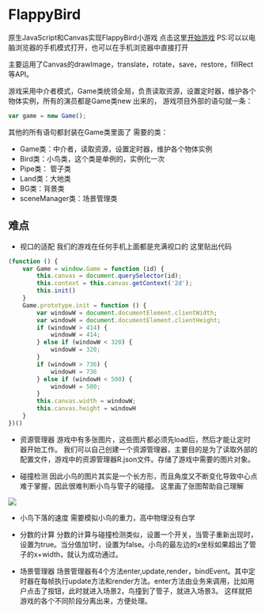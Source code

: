 # FlappyBird
原生JavaScript和Canvas实现FlappyBird小游戏
点击这里[开始游戏](https://xiaoxiongzi.github.io/FlappyBird/index.html)
PS:可以以电脑浏览器的手机模式打开，也可以在手机浏览器中直接打开

主要运用了Canvas的drawImage，translate，rotate，save，restore，fillRect等API。

游戏采用中介者模式，Game类统领全局，负责读取资源，设置定时器，维护各个物体实例，所有的演员都是Game类new 出来的， 游戏项目外部的语句就一条： 
```javascript
var game = new Game(); 
```
其他的所有语句都封装在Game类里面了 
需要的类： 
- Game类：中介者，读取资源，设置定时器，维护各个物体实例 
- Bird类：小鸟类，这个类是单例的，实例化一次 
- Pipe类： 管子类 
- Land类：大地类 
- BG类：背景类
- sceneManager类：场景管理类

## 难点
- 视口的适配
我们的游戏在任何手机上面都是充满视口的
这里贴出代码
```javascript
(function () {
    var Game = window.Game = function (id) {
        this.canvas = document.querySelector(id);
        this.context = this.canvas.getContext('2d');
        this.init()
    }
    Game.prototype.init = function () {
        var windowW = document.documentElement.clientWidth;
        var windowH = document.documentElement.clientHeight;
        if (windowW > 414) {
            windowW = 414;
        } else if (windowW < 320) {
            windowW = 320;
        }
        if (windowH > 736) {
            windowH = 736
        } else if (windowH < 500) {
            windowH = 500;
        }
        this.canvas.width = windowW;
        this.canvas.height = windowH
    }
})()
```

- 资源管理器
游戏中有多张图片，这些图片都必须先load后，然后才能让定时器开始工作。
我们可以自己创建一个资源管理器，主要目的是为了读取外部的配置文件，游戏中的资源管理器R.json文件。存储了游戏中需要的图片对象。

- 碰撞检测
因此小鸟的图片其实是一个长方形，而且角度又不断变化导致中心点难于掌握，因此很难判断小鸟与管子的碰撞。
这里画了张图帮助自己理解

![](http://ounf1hr8f.bkt.clouddn.com/17-9-11/51583239.jpg)

- 小鸟下落的速度
需要模拟小鸟的重力，高中物理没有白学

- 分数的计算
分数的计算与碰撞检测类似，设置一个开关，当管子重新出现时，设置为true。当分值加1时，设置为false。小鸟的最左边的x坐标如果超出了管子的x+width，就认为成功通过。

- 场景管理器
场景管理器有4个方法enter,update,render，bindEvent。其中定时器在每帧执行update方法和render方法。enter方法由业务来调用，比如用户点击了按钮，此时就进入场景2，鸟撞到了管子，就进入场景3。 这样就把游戏的各个不同阶段分离出来，方便处理。




